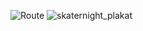 ![Route](https://user-images.githubusercontent.com/11074704/129941638-cfc671b7-893b-4aad-a17a-b68af0425a61.png)
![skaternight_plakat](https://user-images.githubusercontent.com/11074704/129800513-6ead5420-78b0-4812-82c0-23f55535401c.jpeg)
